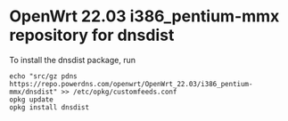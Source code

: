 OpenWrt 22.03 i386_pentium-mmx repository for dnsdist
========

To install the dnsdist package, run

```
echo "src/gz pdns https://repo.powerdns.com/openwrt/OpenWrt_22.03/i386_pentium-mmx/dnsdist" >> /etc/opkg/customfeeds.conf
opkg update
opkg install dnsdist
```
